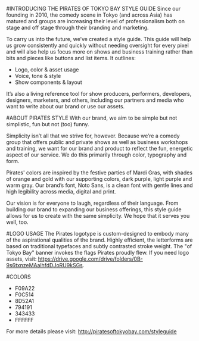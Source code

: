 #INTRODUCING THE PIRATES OF TOKYO BAY STYLE GUIDE
Since our founding in 2010, the comedy scene in Tokyo (and across Asia) has matured and groups are increasing their level of professionalism both on stage and off stage through their branding and marketing. 

To carry us into the future, we’ve created a style guide. This guide will help us grow consistently and quickly without needing oversight for every pixel and will also help us focus more on shows and business training rather than bits and pieces like buttons and list items. It outlines:

- Logo, color & asset usage
- Voice, tone & style
- Show components & layout

It’s also a living reference tool for show producers, performers, developers, designers, marketers, and others, including our partners and media who want to write about our brand or use our assets.
 
#ABOUT PIRATES STYLE
With our brand, we aim to be simple but not simplistic, fun but not (too) funny.

Simplicity isn’t all that we strive for, however. Because we’re a comedy group that offers public and private shows as well as business workshops and training, we want for our brand and product to reflect the fun, energetic aspect of our service. We do this primarily through color, typography and form.

Pirates' colors are inspired by the festive parties of Mardi Gras, with shades of orange and gold with our supporting colors, dark purple, light purple and warm gray. Our brand’s font, Noto Sans, is a clean font with gentle lines and high legibility across media, digital and print.

Our vision is for everyone to laugh, regardless of their language. From building our brand to expanding our business offerings, this style guide allows for us to create with the same simplicity. We hope that it serves you well, too.

#LOGO USAGE
The Pirates logotype is custom-designed to embody many of the aspirational qualities of the brand. Highly efficient, the letterforms are based on traditional typefaces and subtly contrasted stroke weight. The "of Tokyo Bay" banner invokes the flags Pirates proudly flew.  If you need logo assets, visit: https://drive.google.com/drive/folders/0B-9s6txnzeMAalhfdDJoRU9kSGs.

#COLORS
- F09A22
- F0C514
- 8D52A1
- 794191
- 343433
- FFFFFF

For more details please visit: http://piratesoftokyobay.com/styleguide
